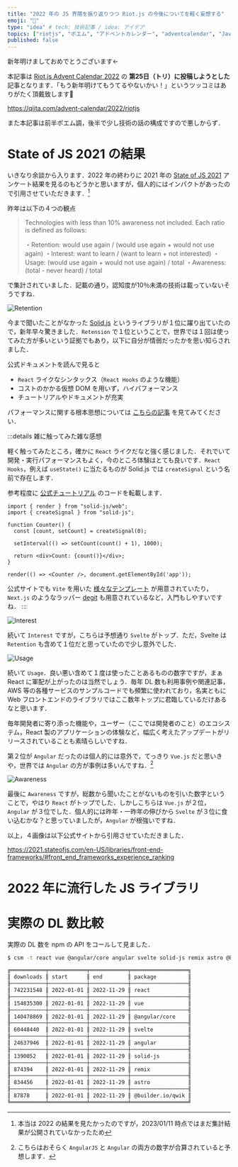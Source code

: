 ```yaml
---
title: "2022 年の JS 界隈を振り返りつつ Riot.js の今後についてを軽く妄想する"
emoji: "👏"
type: "idea" # tech: 技術記事 / idea: アイデア
topics: ["riotjs", "ポエム", "アドベントカレンダー", "adventcalendar", "JavaScript"]
published: false
---
```


新年明けましておめでとうございます←

本記事は [Riot.js Advent Calendar 2022](https://qiita.com/advent-calendar/2022/riotjs) の __第25日（トリ）に投稿しようとした__ 記事となります．「もう新年明けてもうてるやないかい！」というツッコミはありがたく頂戴致します🙇

https://qiita.com/advent-calendar/2022/riotjs

また本記事は前半ポエム調，後半で少し技術の話の構成ですので悪しからず．

# State of JS 2021 の結果

いきなり余談から入ります．2022 年の終わりに 2021 年の [State of JS 2021](https://2021.stateofjs.com/en-US/libraries/front-end-frameworks/#front_end_frameworks_experience_ranking) アンケート結果を見るのもどうかと思いますが，個人的にはインパクトがあったので引用させていただきます．[^2]

[^2]: 本当は 2022 の結果を見たかったのですが，2023/01/11 時点ではまだ集計結果が公開されていなかったため

昨年は以下の４つの観点

> Technologies with less than 10% awareness not included. Each ratio is defined as follows:
>
>
> ・Retention: would use again / (would use again + would not use again)
> ・Interest: want to learn / (want to learn + not interested)
> ・Usage: (would use again + would not use again) / total
> ・Awareness: (total - never heard) / total


で集計されていました．記載の通り，認知度が10％未満の技術は載っていないそうですね．


![Retention](https://storage.googleapis.com/zenn-user-upload/bd41121e79a1-20230111.png)

今まで聞いたことがなかった [Solid.js](https://www.solidjs.com/) というライブラリが１位に躍り出ていたので，新年早々驚きました．`Retension` で１位ということで，世界では１回は使ってみた方が多いという証拠でもあり，以下に自分が情弱だったかを思い知らされました．

公式ドキュメントを読んで見ると

* `React` ライクなシンタックス（`React Hooks` のような機能）
* コストのかかる仮想 DOM を用いず，ハイパフォーマンス
* チュートリアルやドキュメントが充実

パフォーマンスに関する根本思想については [こちらの記事](https://ryansolid.medium.com/solidjs-the-tesla-of-javascript-ui-frameworks-6a1d379bc05e) を見てみてください．

:::details 雑に触ってみた雑な感想

軽く触ってみたところ，確かに `React` ライクだなと強く感じました．それでいて開発・実行パフォーマンスもよく，今のところ体験はとても良いです．`React Hooks`，例えば `useState()` に当たるものが Solid.js では `createSignal` という名前で存在します．

参考程度に [公式チュートリアル](https://www.solidjs.com/tutorial/introduction_signals?solved) のコードを転載します．

```jsx:公式のサンプルコード
import { render } from "solid-js/web";
import { createSignal } from "solid-js";

function Counter() {
  const [count, setCount] = createSignal(0);

  setInterval(() => setCount(count() + 1), 1000);

  return <div>Count: {count()}</div>;
}

render(() => <Counter />, document.getElementById('app'));
```

公式サイトでも
`Vite` を用いた [様々なテンプレート](https://github.com/solidjs/templates) が用意されていたり，`Next.js` のようなラッパー [degit](https://github.com/Rich-Harris/degit) も用意されているなど，入門もしやすいですね．
:::

![Interest](https://storage.googleapis.com/zenn-user-upload/5589c2ca40a8-20230111.png)

続いて `Interest` ですが，こちらは予想通り `Svelte` がトップ．ただ，Svelte は `Retention` も含めて１位だと思っていたので少し意外でした．

![Usage](https://storage.googleapis.com/zenn-user-upload/91cd23be38cf-20230111.png)

続いて `Usage`．良い悪い含めて１度は使ったことあるものの数字ですが，まぁ React に軍配が上がったのは当然でしょう．毎年 DL 数も利用事例や関連記事，AWS 等の各種サービスのサンプルコードでも頻繁に使われており，名実ともに Web フロントエンドのライブラリではここ数年トップに君臨しているだけあるなと思います．

毎年開発者に寄り添った機能や，ユーザー（ここでは開発者のこと）のエコシステム，React 製のアプリケーションの体験など，幅広く考えたアップデートがリリースされていることも素晴らしいですね．

第２位が `Angular` だったのは個人的には意外で，てっきり `Vue.js` だと思いきや，世界では `Angular` の方が事例は多いんですね．[^1]

[^1]: こちらはおそらく `AngularJS` と `Angular` の両方の数字が合算されていると予想します．

![Awareness](https://storage.googleapis.com/zenn-user-upload/bb47d3ec157e-20230111.png)

最後に `Awareness` ですが，総数から聞いたことがないものを引いた数字ということで，やはり `React` がトップでした．しかしこちらは `Vue.js` が２位，`Angular` が３位でした．個人的には昨年・一昨年の伸びから `Svelte` が３位に食い込むかな？と思っていましたが，`Angular` が根強いですね．

以上，４画像は以下公式サイトから引用させていただきました．

https://2021.stateofjs.com/en-US/libraries/front-end-frameworks/#front_end_frameworks_experience_ranking


# 2022 年に流行した JS ライブラリ

# 実際の DL 数比較

実際の DL 数を npm の API をコールして見ました．

```sh
$ csm -t react vue @angular/core angular svelte solid-js remix astro @builder.io/qwik

╔═══════════╤════════════╤════════════╤══════════════════╗
║ downloads ║ start      ║ end        ║ package          ║
╟───────────┼────────────┼────────────┼──────────────────╢
║ 742231548 ║ 2022-01-01 ║ 2022-11-29 ║ react            ║
╟───────────┼────────────┼────────────┼──────────────────╢
║ 154835300 ║ 2022-01-01 ║ 2022-11-29 ║ vue              ║
╟───────────┼────────────┼────────────┼──────────────────╢
║ 140478869 ║ 2022-01-01 ║ 2022-11-29 ║ @angular/core    ║
╟───────────┼────────────┼────────────┼──────────────────╢
║ 60448440  ║ 2022-01-01 ║ 2022-11-29 ║ svelte           ║
╟───────────┼────────────┼────────────┼──────────────────╢
║ 24637946  ║ 2022-01-01 ║ 2022-11-29 ║ angular          ║
╟───────────┼────────────┼────────────┼──────────────────╢
║ 1390052   ║ 2022-01-01 ║ 2022-11-29 ║ solid-js         ║
╟───────────┼────────────┼────────────┼──────────────────╢
║ 874394    ║ 2022-01-01 ║ 2022-11-29 ║ remix            ║
╟───────────┼────────────┼────────────┼──────────────────╢
║ 834456    ║ 2022-01-01 ║ 2022-11-29 ║ astro            ║
╟───────────┼────────────┼────────────┼──────────────────╢
║ 87878     ║ 2022-01-01 ║ 2022-11-29 ║ @builder.io/qwik ║
╚═══════════╧════════════╧════════════╧══════════════════╝
```
